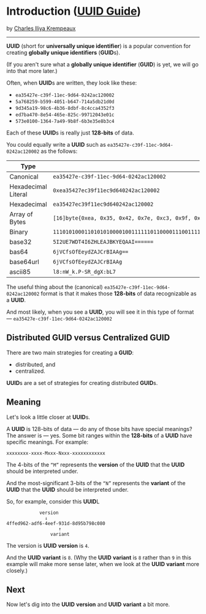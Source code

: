 # Introduction ([UUID Guide](../../README.md))

by [Charles Iliya Krempeaux](http://changelog.ca/)

---

**UUID** (short for **universally unique identifier**) is a popular convention for creating **globally unique identifiers** (**GUID**s).

(If you aren't sure what a **globally unique identifier** (**GUID**) is yet, we will go into that more later.)

Often, when **UUID**s are written, they look like these:

* `ea35427e-c39f-11ec-9d64-0242ac120002`
* `5a768259-b599-4051-b647-714a5db21d0d`
* `9d345a19-98c6-4b36-8dbf-8c4cca4352f3`
* `ed7ba470-8e54-465e-825c-99712043e01c`
* `573e0100-1364-7a49-9b8f-6b3e35e8b3c4`

Each of these **UUID**s is really just **128-bits** of data.

You could equally write a **UUID** such as `ea35427e-c39f-11ec-9d64-0242ac120002` as the follows:

| Type                | Value                                                                                                                              |
|---------------------|------------------------------------------------------------------------------------------------------------------------------------|
| Canonical           | `ea35427e-c39f-11ec-9d64-0242ac120002`                                                                                             |
| Hexadecimal Literal | `0xea35427ec39f11ec9d640242ac120002`                                                                                               |
| Hexadecimal         | `ea35427ec39f11ec9d640242ac120002`                                                                                                 |
| Array of Bytes      | `[16]byte{0xea, 0x35, 0x42, 0x7e, 0xc3, 0x9f, 0x11, 0xec, 0x9d, 0x64, 0x02, 0x42, 0xac, 0x12, 0x00, 0x02}`                         |
| Binary              | `11101010001101010100001001111110110000111001111100010001111011001001110101100100000000100100001010101100000100100000000000000010` |
| base32              | `5I2UE7WDT4I6ZHLEAJBKYEQAAI======`                                                                                                 |
| bas64               | `6jVCfsOfEeydZAJCrBIAAg==`                                                                                                         |
| base64url           | `6jVCfsOfEeydZAJCrBIAAg`                                                                                                           |
| ascii85             | `l8:nW_k.P-SR_dgX:bL7`                                                                                                             |

The useful thing about the (canonical) `ea35427e-c39f-11ec-9d64-0242ac120002` format is that it makes those **128-bits** of data recognizable as a **UUID**.

And most likely, when you see a **UUID**, you will see it in this type of format — `ea35427e-c39f-11ec-9d64-0242ac120002`

## Distributed GUID versus Centralized GUID

There are two main strategies for creating a **GUID**:

* distributed, and
* centralized.

**UUID**s are a set of strategies for creating distributed **GUID**s.

## Meaning

Let's look a little closer at **UUID**s.

A **UUID** is 128-bits of data — do any of those bits have special meanings? The answer is — yes.
Some bit ranges within the **128-bits** of a **UUID** have specific meanings. For example:

```
xxxxxxxx-xxxx-Mxxx-Nxxx-xxxxxxxxxxxx
```

The 4-bits of the `“M”` represents the **version** of the **UUID** that the **UUID** should be interpreted under.

And the most-significant 3-bits of the `“N”` represents the **variant** of the **UUID** that the **UUID** should be interpreted under.

So, for example, consider this **UUID**L
```
            version
              ↓
4ffed962-adf6-4eef-931d-8d95b798c080
                   ↑
                variant
``` 

The version is **UUID** **version** is `4`.

And the **UUID** **variant** is `8`.
(Why the **UUID** **variant** is `8` rather than `9` in this example will make more sense later, when we look at the **UUID** **variant** more closely.)

## Next

Now let's dig into the **UUID** **version** and **UUID** **variant** a bit more.
